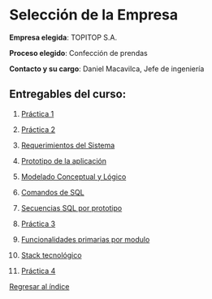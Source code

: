 # Selección de la Empresa

**Empresa elegida**: TOPITOP S.A.

**Proceso elegido**: Confección de prendas

**Contacto y su cargo**: Daniel Macavilca, Jefe de ingeniería

## Entregables del curso:

1. [Práctica 1](PC1)

2. [Práctica 2](PC2)
   
6. [Requerimientos del Sistema](Requerimientos.md)

7. [Prototipo de la aplicación](Prototipos/prototipo.md)
   
8. [Modelado Conceptual y Lógico](Modelados/Modelos.md)

9. [Comandos de SQL](data-sql.md)

10. [Secuencias SQL por prototipo](SentenciasSQLprototipo.md)
   
11. [Práctica 3](PC3)

12. [Funcionalidades primarias por modulo](funcionalidades_primaria.md)

13. [Stack tecnológico](stack_tecnologico.md)
14. [Práctica 4](PC4)

[Regresar al índice](../README.md)

